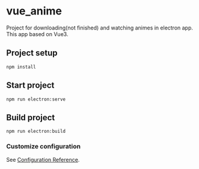 # vue_anime
Project for downloading(not finished) and watching animes in electron app. This app based on Vue3.
## Project setup
```
npm install
```

## Start project
```
npm run electron:serve
```
## Build project
```
npm run electron:build
```

### Customize configuration
See [Configuration Reference](https://cli.vuejs.org/config/).
